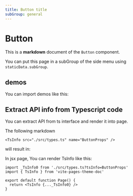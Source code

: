 ```yaml
---
title: Button title
subGroup: general
---
```


# Button

This is a **markdown** document of the `Button` component.

You can put this page in a subGroup of the side menu using `staticData.subGroup`.

## demos

You can import demos like this:

<Demo src="./demos/demo1.tsx" />

<Demo src="./demos/demo2.tsx" />

## Extract API info from Typescript code

You can extract API from ts interface and render it into page.

The following markdown

```tsx
<TsInfo src="./src/types.ts" name="ButtonProps" />
```

will result in:

<TsInfo src="./src/types.ts" name="ButtonProps" />

In jsx page, You can render TsInfo like this:

```tsx
import _TsInfo0 from './src/types.ts?tsInfo=ButtonProps'
import { TsInfo } from 'vite-pages-theme-doc'

export default function Page() {
  return <TsInfo {..._TsInfo0} />
}
```
